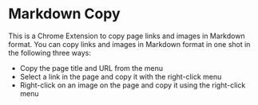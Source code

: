 # Markdown Copy
This is a Chrome Extension to copy page links and images in Markdown format.
You can copy links and images in Markdown format in one shot in the following three ways:
* Copy the page title and URL from the menu
* Select a link in the page and copy it with the right-click menu
* Right-click on an image on the page and copy it using the right-click menu
